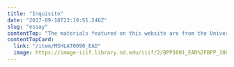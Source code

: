 ```yaml
---
title: "Inquisito"
date: "2017-09-18T23:19:51.246Z"
slug: "essay"
contentTop: "The materials featured on this website are from the University of Notre Dame&apos;s Harley L. McDevitt Inquisition Collection. The collection consists of several hundred items, from printed volumes to unique manuscripts and images, all bearing some relationship to the general theme of &quot;inquisition.&quot;"
contentTopCard:
  link: "/item/MSHLAT0090_EAD"
  image: https://image-iiif.library.nd.edu/iiif/2/BPP1001_EAD%2FBPP_1001-001-F2/full/!250,250/0/default.jpg
---
```

